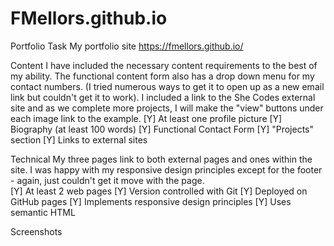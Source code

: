 # FMellors.github.io
Portfolio Task
My portfolio site https://fmellors.github.io/

Content
I have included the necessary content requirements to the best of my ability.  The functional content form also has a drop down menu for my contact numbers. (I tried numerous ways to get it to open up as a new email link but couldn't get it to work).  I included a link to the She Codes external site and as we complete more projects, I will make the "view" buttons under each image link to the example.
[Y] At least one profile picture
[Y] Biography (at least 100 words)
[Y] Functional Contact Form
[Y] "Projects" section
[Y] Links to external sites


Technical
My three pages link to both external pages and ones within the site.  I was happy with my responsive design principles except for the footer - again, just couldn't get it move with the page.  
[Y] At least 2 web pages
[Y] Version controlled with Git
[Y] Deployed on GitHub pages
[Y] Implements responsive design principles
[Y] Uses semantic HTML

Screenshots
